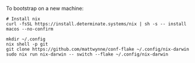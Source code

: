 To bootstrap on a new machine:

    # Install nix
    curl -fsSL https://install.determinate.systems/nix | sh -s -- install macos --no-confirm

    mkdir ~/.config
    nix shell -p git
    git clone https://github.com/mattwynne/conf-flake ~/.config/nix-darwin
    sudo nix run nix-darwin -- switch --flake ~/.config/nix-darwin
